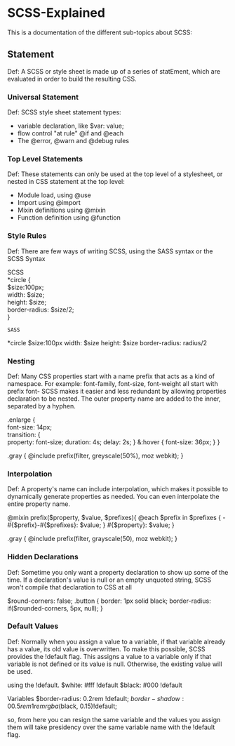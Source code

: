 # SCSS-Explained
This is a documentation of the different sub-topics about SCSS:

## Statement
Def: A SCSS or style sheet is made up of a series of statEment, which are evaluated in order to build the resulting CSS.

### Universal Statement
Def:  SCSS style sheet statement types:
* variable declaration, like $var: value;
* flow control "at rule" @if and @each
* The @error, @warn and @debug rules

### Top Level Statements
Def: These statements can only be used at the top level of a stylesheet, or nested in CSS statement at the top level:
* Module load, using @use
* Import using @import
* Mixin definitions using @mixin
* Function definition using @function

### Style Rules
Def: There are few ways of writing SCSS, using the SASS syntax or the SCSS Syntax

   SCSS                                     
*circle {                                  
    $size:100px;                               
    width: $size;                              
    height: $size;                             
    border-radius: $size/2;                    
}                         

    SASS
*circle 
    $size:100px
    width: $size
    height: $size
    border-radius: radius/2

### Nesting
Def: Many CSS properties start with a name prefix that acts as a kind of namespace. For example: font-family, font-size, font-weight all start with prefix font-
SCSS makes it easier and less redundant by allowing properties declaration to be nested.
The outer property name are added to the inner, separated by a hyphen. 

.enlarge {                                  
    font-size: 14px;                            
    transition: {                           
        property: font-size;
        duration: 4s;
        delay: 2s;
    }
    &:hover {
        font-size: 36px;
    }
}

.gray {
    @include prefix(filter, greyscale(50%), moz webkit);
}
    
### Interpolation 
Def: A property's name can include interpolation, which makes it possible to dynamically generate properties as needed. You can even interpolate the entire property name.

@mixin prefix($property, $value, $prefixes){
    @each $prefix in $prefixes {
        -#{$prefix}-#{$prefixes}: $value;
    }
    #{$property}: $value;
}

.gray {
    @include prefix(filter, grayscale(50), moz webkit);
}

### Hidden Declarations
Def: Sometime you only want a property declaration to show up some of the time. If a declaration's value is null or an empty unquoted string,
SCSS won't compile that declaration to CSS at all

$round-corners: false;
.button {
    border: 1px solid black;
    border-radius: if($rounded-corners, 5px, null);
}

### Default Values
Def: Normally when you assign a value to a variable, if that variable already has a value, its old value is overwritten. To make this possible, SCSS provides the !default flag. This assigns a value to a variable only if that variable is not defined or its value is null. Otherwise, the existing value will be used.

using the !default.
$white: #fff !default
$black: #000 !default

Variables
$border-radius: 0.2rem !default;
$border-shadow: 0 0.5rem 1rem rgba($black, 0.15)!default;

so, from here you can resign the same variable and the values you assign them will take presidency over the same variable name with the !default flag.
